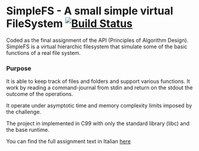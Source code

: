 # SimpleFS - A small simple virtual FileSystem [![Build Status](https://travis-ci.org/powahftw/SimpleFS.svg?branch=master)](https://travis-ci.org/powahftw/SimpleFS)
Coded as the final assignment of the API (Principles of Algorithm Design). SimpleFS is a virtual hierarchic filesystem that simulate some of the basic functions of a real file system. 


### Purpose

It is able to keep track of files and folders and support various functions. It work by reading a command-journal from stdin and return on the stdout the outcome of the operations.

It operate under asymptotic time and memory complexity limits imposed by the challenge.

The project in implemented in C99 with only the standard library (libc) and the base runtime.

You can find the full assignment text in Italian [here](https://github.com/powahftw/SimpleFS/blob/master/Progetto%202017%20-%20FileSystem.pdf)
